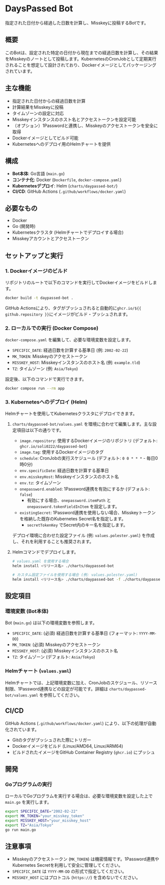 # DaysPassed Bot

指定された日付から経過した日数を計算し、Misskeyに投稿するBotです。

## 概要

このBotは、設定された特定の日付から現在までの経過日数を計算し、その結果をMisskeyのノートとして投稿します。KubernetesのCronJobとして定期実行されることを想定して設計されており、Dockerイメージとしてパッケージングされています。

## 主な機能

*   指定された日付からの経過日数を計算
*   計算結果をMisskeyに投稿
*   タイムゾーンの設定に対応
*   Misskeyインスタンスのホスト名とアクセストークンを設定可能
*   （オプション）1Passwordと連携し、Misskeyのアクセストークンを安全に取得
*   Dockerイメージとしてビルド可能
*   Kubernetesへのデプロイ用のHelmチャートを提供

## 構成

*   **Bot本体**: Go言語 (`main.go`)
*   **コンテナ化**: Docker (`Dockerfile`, `docker-compose.yaml`)
*   **Kubernetesデプロイ**: Helm (`charts/daypassed-bot/`)
*   **CI/CD**: GitHub Actions (`.github/workflows/docker.yaml`)

## 必要なもの

*   Docker
*   Go (開発時)
*   Kubernetesクラスタ (Helmチャートでデプロイする場合)
*   Misskeyアカウントとアクセストークン

## セットアップと実行

### 1. Dockerイメージのビルド

リポジトリのルートで以下のコマンドを実行してDockerイメージをビルドします。

```bash
docker build -t daypassed-bot .
```

GitHub Actionsにより、タグがプッシュされると自動的に`ghcr.io/${{ github.repository }}`にイメージがビルド・プッシュされます。

### 2. ローカルでの実行 (Docker Compose)

`docker-compose.yaml` を編集して、必要な環境変数を設定します。

*   `SPECIFIC_DATE`: 経過日数を計算する基準日 (例: `2002-02-22`)
*   `MK_TOKEN`: Misskeyのアクセストークン
*   `MISSKEY_HOST`: Misskeyインスタンスのホスト名 (例: `example.tld`)
*   `TZ`: タイムゾーン (例: `Asia/Tokyo`)

設定後、以下のコマンドで実行できます。

```bash
docker compose run --rm app
```

### 3. Kubernetesへのデプロイ (Helm)

Helmチャートを使用してKubernetesクラスタにデプロイできます。

1.  `charts/daypassed-bot/values.yaml` を環境に合わせて編集します。主な設定項目は以下の通りです。
    *   `image.repository`: 使用するDockerイメージのリポジトリ (デフォルト: `ghcr.io/soli0222/daypassed-bot`)
    *   `image.tag`: 使用するDockerイメージのタグ
    *   `schedule`: CronJobの実行スケジュール (デフォルト: `0 0 * * *` - 毎日0時0分)
    *   `env.specificDate`: 経過日数を計算する基準日
    *   `env.misskeyHost`: Misskeyインスタンスのホスト名
    *   `env.tz`: タイムゾーン
    *   `onepassword.enabled`: 1Password連携を有効にするか (デフォルト: `false`)
        *   有効にする場合、`onepassword.itemPath` と `onepassword.tokenFieldInItem` を設定します。
    *   `existingSecret`: 1Password連携を使用しない場合、Misskeyトークンを格納した既存のKubernetes Secret名を指定します。
        *   `secretTokenKey` でSecret内のキー名を指定します。

    デプロイ環境に合わせた設定ファイル (例: `values.polester.yaml`) を作成し、それを利用することも推奨されます。

2.  Helmコマンドでデプロイします。

    ```bash
    # values.yaml を使用する場合
    helm install <リリース名> ./charts/daypassed-bot

    # カスタム設定ファイルを使用する場合 (例: values.polester.yaml)
    helm install <リリース名> ./charts/daypassed-bot -f ./charts/daypassed-bot/values.polester.yaml
    ```

## 設定項目

### 環境変数 (Bot本体)

Bot (`main.go`) は以下の環境変数を参照します。

*   `SPECIFIC_DATE`: (必須) 経過日数を計算する基準日 (フォーマット: `YYYY-MM-DD`)
*   `MK_TOKEN`: (必須) Misskeyのアクセストークン
*   `MISSKEY_HOST`: (必須) Misskeyインスタンスのホスト名
*   `TZ`: タイムゾーン (デフォルト: `Asia/Tokyo`)

### Helmチャート (`values.yaml`)

Helmチャートでは、上記環境変数に加え、CronJobのスケジュール、リソース制限、1Password連携などの設定が可能です。詳細は `charts/daypassed-bot/values.yaml` を参照してください。

## CI/CD

GitHub Actions (`.github/workflows/docker.yaml`) により、以下の処理が自動化されています。

*   Gitのタグがプッシュされた際にトリガー
*   Dockerイメージをビルド (Linux/AMD64, Linux/ARM64)
*   ビルドされたイメージをGitHub Container Registry (`ghcr.io`) にプッシュ

## 開発

### Goプログラムの実行

ローカルでGoプログラムを実行する場合は、必要な環境変数を設定した上で `main.go` を実行します。

```bash
export SPECIFIC_DATE="2002-02-22"
export MK_TOKEN="your_misskey_token"
export MISSKEY_HOST="your_misskey_host"
export TZ="Asia/Tokyo"
go run main.go
```

## 注意事項

*   Misskeyのアクセストークン (`MK_TOKEN`) は機密情報です。1Password連携やKubernetes Secretを利用して安全に管理してください。
*   `SPECIFIC_DATE` は `YYYY-MM-DD` の形式で指定してください。
*   `MISSKEY_HOST` にはプロトコル (`https://`) を含めないでください。

